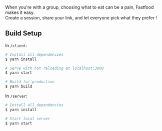 When you're with a group, choosing what to eat can be a pain, Fastfood makes it easy.  
Create a session, share your link, and let everyone pick what they prefer !

## Build Setup

In `/client`:

```bash
# Install all dependencies
$ yarn install

# Serve with hot reloading at localhost:3000
$ yarn start

# Build for production  
$ yarn build
```

In `/server`:

```bash
# Install all dependencies
$ yarn install

# Start local server
$ yarn start
```

